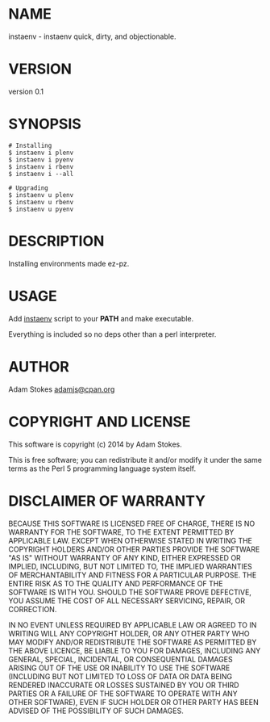 # NAME

instaenv - instaenv quick, dirty, and objectionable.

# VERSION

version 0.1

# SYNOPSIS

    # Installing
    $ instaenv i plenv
    $ instaenv i pyenv
    $ instaenv i rbenv
    $ instaenv i --all

    # Upgrading
    $ instaenv u plenv
    $ instaenv u rbenv
    $ instaenv u pyenv

# DESCRIPTION

Installing environments made ez-pz.

# USAGE

Add
[instaenv](https://github.com/battlemidget/instaenv/blob/master/instaenv)
script to your __PATH__ and make executable.

Everything is included so no deps other than a perl interpreter.

# AUTHOR

Adam Stokes <adamjs@cpan.org>

# COPYRIGHT AND LICENSE

This software is copyright (c) 2014 by Adam Stokes.

This is free software; you can redistribute it and/or modify it under
the same terms as the Perl 5 programming language system itself.

# DISCLAIMER OF WARRANTY

BECAUSE THIS SOFTWARE IS LICENSED FREE OF CHARGE, THERE IS NO WARRANTY
FOR THE SOFTWARE, TO THE EXTENT PERMITTED BY APPLICABLE LAW. EXCEPT
WHEN OTHERWISE STATED IN WRITING THE COPYRIGHT HOLDERS AND/OR OTHER
PARTIES PROVIDE THE SOFTWARE "AS IS" WITHOUT WARRANTY OF ANY KIND,
EITHER EXPRESSED OR IMPLIED, INCLUDING, BUT NOT LIMITED TO, THE
IMPLIED WARRANTIES OF MERCHANTABILITY AND FITNESS FOR A PARTICULAR
PURPOSE. THE ENTIRE RISK AS TO THE QUALITY AND PERFORMANCE OF THE
SOFTWARE IS WITH YOU. SHOULD THE SOFTWARE PROVE DEFECTIVE, YOU ASSUME
THE COST OF ALL NECESSARY SERVICING, REPAIR, OR CORRECTION.

IN NO EVENT UNLESS REQUIRED BY APPLICABLE LAW OR AGREED TO IN WRITING
WILL ANY COPYRIGHT HOLDER, OR ANY OTHER PARTY WHO MAY MODIFY AND/OR
REDISTRIBUTE THE SOFTWARE AS PERMITTED BY THE ABOVE LICENCE, BE LIABLE
TO YOU FOR DAMAGES, INCLUDING ANY GENERAL, SPECIAL, INCIDENTAL, OR
CONSEQUENTIAL DAMAGES ARISING OUT OF THE USE OR INABILITY TO USE THE
SOFTWARE (INCLUDING BUT NOT LIMITED TO LOSS OF DATA OR DATA BEING
RENDERED INACCURATE OR LOSSES SUSTAINED BY YOU OR THIRD PARTIES OR A
FAILURE OF THE SOFTWARE TO OPERATE WITH ANY OTHER SOFTWARE), EVEN IF
SUCH HOLDER OR OTHER PARTY HAS BEEN ADVISED OF THE POSSIBILITY OF SUCH
DAMAGES.
